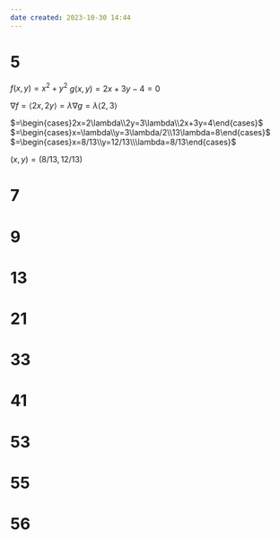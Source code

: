 ```yaml
---
date created: 2023-10-30 14:44
---
```


# 5

$f(x,y)=x^2+y^2$
$g(x,y)=2x+3y-4=0$

$\nabla f=\langle 2x,2y\rangle=\lambda\nabla g=\lambda\langle2,3\rangle$

$=\begin{cases}2x=2\lambda\\2y=3\lambda\\2x+3y=4\end{cases}$
$=\begin{cases}x=\lambda\\y=3\lambda/2\\13\lambda=8\end{cases}$
$=\begin{cases}x=8/13\\y=12/13\\\lambda=8/13\end{cases}$

$(x,y)=(8/13,12/13)$



# 7

# 9

# 13

# 21

# 33

# 41

# 53

# 55

# 56
